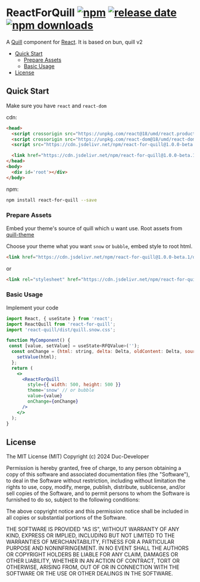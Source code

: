 ReactForQuill [![npm](https://img.shields.io/npm/v/react-for-quill.svg)](https://www.npmjs.com/package/react-for-quill)
[![release date](https://img.shields.io/github/release-date/Duc-Developer/react-for-quill?display_date=published_at)](https://github.com/Duc-Developer/react-for-quill/releases)
[![npm downloads](https://img.shields.io/npm/dt/react-for-quill.svg?maxAge=2592000)](http://www.npmtrends.com/react-for-quill)
==============================================================================

A [Quill] component for [React].
It is based on bun, quill v2

[quill]: https://quilljs.com
[react]: https://facebook.github.io/react/

- [Quick Start](#quick-start)
  - [Prepare Assets](#prepare-assets)
  - [Basic Usage](#basic-usage)
- [License](#license)

## Quick Start

Make sure you have `react` and `react-dom`

cdn:
```html
<head>
  <script crossorigin src="https://unpkg.com/react@18/umd/react.production.min.js"></script>
  <script crossorigin src="https://unpkg.com/react-dom@18/umd/react-dom.production.min.js"></script>
  <script src="https://cdn.jsdelivr.net/npm/react-for-quill@1.0.0-beta.1/dist/index.min.js"></script>

  <link href="https://cdn.jsdelivr.net/npm/react-for-quill@1.0.0-beta.1/dist/quill.snow.css" rel="stylesheet" />
</head>
<body>
  <div id='root'></div>
</body>
```

npm:
```sh
npm install react-for-quill --save
```

### Prepare Assets
Embed your theme's source of quill which u want use.
Root assets from [quill-theme](https://quilljs.com/docs/customization/themes#themes)

Choose your theme what you want `snow` or `bubble`, embed style to root html.

```html
<link href="https://cdn.jsdelivr.net/npm/react-for-quill@1.0.0-beta.1/dist/quill.snow.css" rel="stylesheet" />
```
or
```html
<link rel="stylesheet" href="https://cdn.jsdelivr.net/npm/react-for-quill@1.0.0-beta.1/dist/quill.bubble.css" />
```

### Basic Usage

Implement your code
```jsx
import React, { useState } from 'react';
import ReactQuill from 'react-for-quill';
import 'react-quill/dist/quill.snow.css';

function MyComponent() {
 const [value, setValue] = useState<RFQValue>('');
  const onChange = (html: string, delta: Delta, oldContent: Delta, source: EmitterSource) => {
    setValue(html);
  };
  return (
    <>
      <ReactForQuill
        style={{ width: 500, height: 500 }}
        theme='snow' // or bubble
        value={value}
        onChange={onChange}
      />
    </>
  );
}
```

## License

The MIT License (MIT)
Copyright (c) 2024 Duc-Developer

Permission is hereby granted, free of charge, to any person obtaining a copy
of this software and associated documentation files (the "Software"), to deal
in the Software without restriction, including without limitation the rights
to use, copy, modify, merge, publish, distribute, sublicense, and/or sell
copies of the Software, and to permit persons to whom the Software is
furnished to do so, subject to the following conditions:

The above copyright notice and this permission notice shall be included in all
copies or substantial portions of the Software.

THE SOFTWARE IS PROVIDED "AS IS", WITHOUT WARRANTY OF ANY KIND, EXPRESS OR
IMPLIED, INCLUDING BUT NOT LIMITED TO THE WARRANTIES OF MERCHANTABILITY,
FITNESS FOR A PARTICULAR PURPOSE AND NONINFRINGEMENT. IN NO EVENT SHALL THE
AUTHORS OR COPYRIGHT HOLDERS BE LIABLE FOR ANY CLAIM, DAMAGES OR OTHER
LIABILITY, WHETHER IN AN ACTION OF CONTRACT, TORT OR OTHERWISE, ARISING FROM,
OUT OF OR IN CONNECTION WITH THE SOFTWARE OR THE USE OR OTHER DEALINGS IN THE
SOFTWARE.